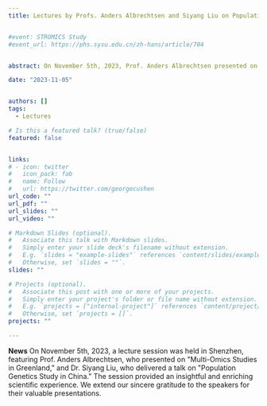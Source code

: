 ```yaml
---
title: Lectures by Profs. Anders Albrechtsen and Siyang Liu on Population and Medical Genetics


#event: STROMICS Study
#event_url: https://phs.sysu.edu.cn/zh-hans/article/704


abstract: On November 5th, 2023, Prof. Anders Albrechtsen presented on "Multi-Omics Studies in Greenland" and Prof. Siyang Liu delivered a talk on "Population Genetics Study in China."

date: "2023-11-05"


authors: []
tags:
  - Lectures

# Is this a featured talk? (true/false)
featured: false


links:
# - icon: twitter
#   icon_pack: fab
#   name: Follow
#   url: https://twitter.com/georgecushen
url_code: ""
url_pdf: ""
url_slides: ""
url_video: ""

# Markdown Slides (optional).
#   Associate this talk with Markdown slides.
#   Simply enter your slide deck's filename without extension.
#   E.g. `slides = "example-slides"` references `content/slides/example-slides.md`.
#   Otherwise, set `slides = ""`.
slides: ""

# Projects (optional).
#   Associate this post with one or more of your projects.
#   Simply enter your project's folder or file name without extension.
#   E.g. `projects = ["internal-project"]` references `content/project/deep-learning/index.md`.
#   Otherwise, set `projects = []`.
projects: ""

---
```


**News** On November 5th, 2023, a lecture session was held in Shenzhen, featuring Prof. Anders Albrechtsen, who presented on "Multi-Omics Studies in Greenland," and Dr. Siyang Liu, who delivered a talk on "Population Genetics Study in China." The session provided an insightful and enriching scientific experience. We extend our sincere gratitude to the speakers for their valuable presentations.





